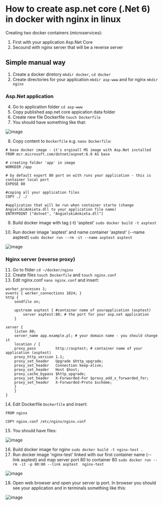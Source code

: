 # How to create asp.net core (.Net 6) in docker with nginx in linux

Creating two docker containers (microservices):
1. First with your application Asp.Net Core
2. Secound with nginx server that will be a reverse server

## Simple manual way

1. Create a docker diretory `mkdir docker`, `cd docker`
2. Create directories for your application `mkdir asp-www` and for nginx `mkdir nginx`
### Asp.Net application
4. Go to application folder `cd asp-www`
5. Copy published asp.net core appication data folder
6. Create new file Dockerfile `touch Dockerfile` 
7. You should have something like that:

![image](https://user-images.githubusercontent.com/54003204/201540226-60880aaf-bcad-4e3a-b9da-b3c92e36705d.png)

8. Copy content to `Dockerfile` e.g. `nano Dockerfile`:

```
# base docker image - it's orginall MS image with Asp.Net installed
FROM mcr.microsoft.com/dotnet/aspnet:6.0 AS base 

# creating folder 'app' in image
WORKDIR /app

# by default export 80 port on with runs your application - this is container local port
EXPOSE 80 

#coping all your application files
COPY ./ ./ 

#application that will be run when container starte (change AngielskiAnkieta.dll to your application file name)
ENTRYPOINT ["dotnet", "AngielskiAnkieta.dll"] 
```

9. Build docker image with tag (-t) 'asptest' `sudo docker build -t asptest .`
10. Run docker image 'asptest' and name container 'asptest' (--name asptest) `sudo docker run --rm -it --name asptest asptest`

![image](https://user-images.githubusercontent.com/54003204/201541526-73e48979-d590-4f9e-a154-895013225b1c.png)

### Nginx server (reverse proxy)
11. Go to filder `cd ~/docker/nginx`
12. Create files `touch Dockerfile` and `touch nginx.conf`
13. Edit nginx.conf `nano nginx.conf` and insert:

```
worker_processes 1;
events { worker_connections 1024; }
http {
    sendfile on;

    upstream asptest { #container name of yourapplication (asptest)
	    server asptest:80; # the port for your asp.net application
    }
    
server {
	listen 80;
	server_name app.example.pl; # your domain name - you should change it
	location / {
	proxy_pass         http://asptest; # container name of your application (asptest)
	proxy_http_version 1.1;
	proxy_set_header   Upgrade $http_upgrade;
	proxy_set_header   Connection keep-alive;
	proxy_set_header   Host $host;
	proxy_cache_bypass $http_upgrade;
	proxy_set_header   X-Forwarded-For $proxy_add_x_forwarded_for;
	proxy_set_header   X-Forwarded-Proto $scheme;
	}
    }
}
```

14. Edit Dockerfile `Dockerfile` and insert:

```
FROM nginx

COPY nginx.conf /etc/nginx/nginx.conf
```

15. You should have files:

![image](https://user-images.githubusercontent.com/54003204/201540733-a75caede-bef4-4f71-a04a-01239b0ab772.png)

16. Build docker image for nginx `sudo docker build -t nginx-test .`
17. Run docker image 'nginx-test' linked with our first container name (--link asptest) and map server port 80 to container 80 
`sudo docker run --rm -it -p 80:80 --link asptest  nginx-test`

![image](https://user-images.githubusercontent.com/54003204/201541700-e41698c3-caca-4bbc-9c5f-7340af7fadd9.png)

18. Open web browser and open your server ip port. In browser you should see your application and in terminals something like this:

![image](https://user-images.githubusercontent.com/54003204/201541797-d7e00618-87cb-4be9-9aaa-2f39517efa21.png)


